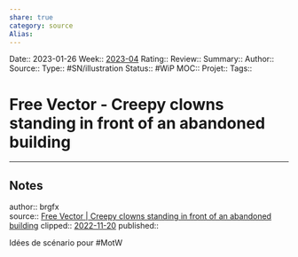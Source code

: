 ```yaml
---
share: true 
category: source
Alias:
---
```

Date:: 2023-01-26
Week:: [2023-04](../week/2023-04.md)
Rating::
Review:: 
Summary:: 
Author::
Source:: 
Type::  #SN/illustration
Status:: #WiP 
MOC::
Projet:: 
Tags:: 

# Free Vector - Creepy clowns standing in front of an abandoned building


***

## Notes

author:: brgfx				
source:: [Free Vector | Creepy clowns standing in front of an abandoned building](https://www.freepik.com/free-vector/creepy-clowns-standing-front-abandoned-building_19376717.htm#page=2&query=lost%20hut&position=1&from_view=search&track=ais)
clipped:: [2022-11-20](2022-11-20.md)
published:: 

Idées de scénario pour #MotW 